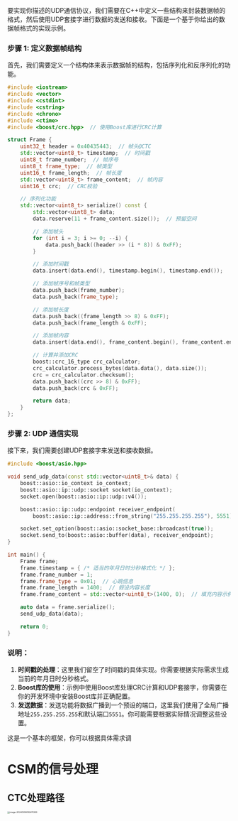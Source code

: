 要实现你描述的UDP通信协议，我们需要在C++中定义一些结构来封装数据帧的格式，然后使用UDP套接字进行数据的发送和接收。下面是一个基于你给出的数据帧格式的实现示例。

### 步骤 1: 定义数据帧结构

首先，我们需要定义一个结构体来表示数据帧的结构，包括序列化和反序列化的功能。

```cpp
#include <iostream>
#include <vector>
#include <cstdint>
#include <cstring>
#include <chrono>
#include <ctime>
#include <boost/crc.hpp>  // 使用Boost库进行CRC计算

struct Frame {
    uint32_t header = 0x40435443;  // 帧头@CTC
    std::vector<uint8_t> timestamp;  // 时间戳
    uint8_t frame_number;  // 帧序号
    uint8_t frame_type;  // 帧类型
    uint16_t frame_length;  // 帧长度
    std::vector<uint8_t> frame_content;  // 帧内容
    uint16_t crc;  // CRC校验

    // 序列化功能
    std::vector<uint8_t> serialize() const {
        std::vector<uint8_t> data;
        data.reserve(11 + frame_content.size());  // 预留空间

        // 添加帧头
        for (int i = 3; i >= 0; --i) {
            data.push_back((header >> (i * 8)) & 0xFF);
        }

        // 添加时间戳
        data.insert(data.end(), timestamp.begin(), timestamp.end());

        // 添加帧序号和帧类型
        data.push_back(frame_number);
        data.push_back(frame_type);

        // 添加帧长度
        data.push_back((frame_length >> 8) & 0xFF);
        data.push_back(frame_length & 0xFF);

        // 添加帧内容
        data.insert(data.end(), frame_content.begin(), frame_content.end());

        // 计算并添加CRC
        boost::crc_16_type crc_calculator;
        crc_calculator.process_bytes(data.data(), data.size());
        crc = crc_calculator.checksum();
        data.push_back((crc >> 8) & 0xFF);
        data.push_back(crc & 0xFF);

        return data;
    }
};
```

### 步骤 2: UDP 通信实现

接下来，我们需要创建UDP套接字来发送和接收数据。

```cpp
#include <boost/asio.hpp>

void send_udp_data(const std::vector<uint8_t>& data) {
    boost::asio::io_context io_context;
    boost::asio::ip::udp::socket socket(io_context);
    socket.open(boost::asio::ip::udp::v4());

    boost::asio::ip::udp::endpoint receiver_endpoint(
        boost::asio::ip::address::from_string("255.255.255.255"), 5551);

    socket.set_option(boost::asio::socket_base::broadcast(true));
    socket.send_to(boost::asio::buffer(data), receiver_endpoint);
}

int main() {
    Frame frame;
    frame.timestamp = { /* 适当的年月日时分秒格式化 */ };
    frame.frame_number = 1;
    frame.frame_type = 0x01;  // 心跳信息
    frame.frame_length = 1400;  // 假设内容长度
    frame.frame_content = std::vector<uint8_t>(1400, 0);  // 填充内容示例

    auto data = frame.serialize();
    send_udp_data(data);

    return 0;
}
```

### 说明：
1. **时间戳的处理**：这里我们留空了时间戳的具体实现。你需要根据实际需求生成当前的年月日时分秒格式。
2. **Boost库的使用**：示例中使用Boost库处理CRC计算和UDP套接字，你需要在你的开发环境中安装Boost库并正确配置。
3. **发送数据**：发送功能将数据广播到一个预设的端口，这里我们使用了全局广播地址`255.255.255.255`和默认端口`5551`。你可能需要根据实际情况调整这些设置。

这是一个基本的框架，你可以根据具体需求调



# CSM的信号处理

## CTC处理路径

<img src="https://cdn.jsdelivr.net/gh/ZhangYuQiao326/study_nodes_pictures/img/202405060924463.png" alt="image-20240506092411289" style="zoom:33%;" />

